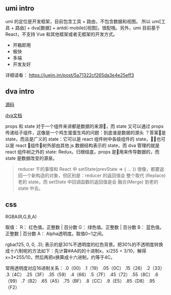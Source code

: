 

## umi intro

umi 的定位是开发框架，目前包含工具 + 路由，不包含数据和视图。 所以 umi[工具 + 路由] + dva[数据] + antd(-mobile)[视图]，很配哦。另外，umi 目前基于 React，不支持 Vue 和其他框架或者无框架的开发方式。

* 开箱即用
* 极快
* 多端
* 开发友好

详细请看：
https://juejin.im/post/5a71322cf265da3e4e25eff3


## dva intro

[源码](https://github.com/dvajs/dva/blob/master/README_zh-CN.md)

[dva文档](https://dvajs.com/guide/concepts.html#%E6%95%B0%E6%8D%AE%E6%B5%81%E5%90%91)


props 和 state 对于一个组件来讲都是数据的来源，而 state 又可以通过 props 传递给子组件，这像是一个鸡生蛋蛋生鸡的问题：到底谁是数据的源头 ？答案是 state，而且是广义的 state：它可以是 react 组件树中各级组件的 state，也可以是 react 组件树外部由其他 js 数据结构表示的 state，而 dva 管理的就是 react 组件树之外的 state: Redux。归根结底，props 是用来传导数据的，而 state 是数据改变的源泉。

> reducer 干的事情和 React 中 setState(prevState => { ... }) 很像，都要返回一个新构造的对象，但区别是：reducer 的返回值会 整个取代 (Replace) 老的 state，而 setState 中回调函数的返回值是会 融合(Merge) 到老的 state 中去。


## css
RGBA(R,G,B,A)

取值：
R：
红色值。正整数 | 百分数
G：
绿色值。正整数 | 百分数
B：
蓝色值。正整数 | 百分数
A：
Alpha透明度。取值0~1之间。

rgba(125, 0, 0, .3); 表示的是30%不透明度的红色背景。把30%的不透明度转换成十六制呢的方法如下：先计算#AA的的十进制x，x/255 = 3/10，解得x=3*255/10，然后再把x换算成十六进制，约等于4C。

常用透明度对应16进制关系：
.0（00） .1（19） .05（0C） .15（26）
.2（33） .3（4C） .25（3F） .35（59）
.4（66） .5（7F） .45（72） .55（8C）
.6（99） .7（B2） .65（A5） .75（BF）
.8（CC） .9（E5） .85（D8） .95（F2）